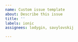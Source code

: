 ```yaml
---
name: Custom issue template
about: Describe this issue
title: ''
labels: ionic
assignees: lodygin, savylovskij

---
```



